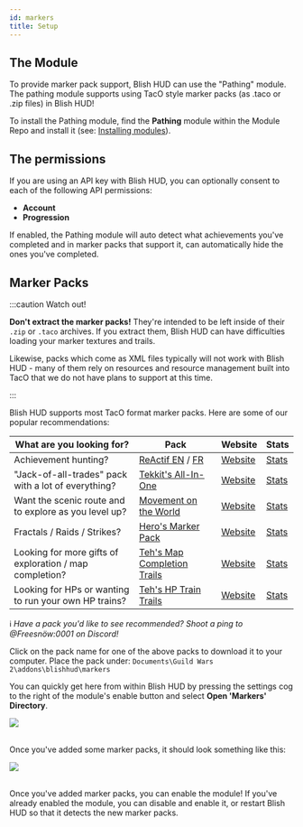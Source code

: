 ```yaml
---
id: markers
title: Setup
---
```


## The Module

To provide marker pack support, Blish HUD can use the "Pathing" module.  The pathing module supports using TacO style marker packs (as .taco or .zip files) in Blish HUD!

To install the Pathing module, find the **Pathing** module within the Module Repo and install it (see: [Installing modules](/docs/user/installing-modules)).

## The permissions

If you are using an API key with Blish HUD, you can optionally consent to each of the following API permissions:

- **Account**
- **Progression**

If enabled, the Pathing module will auto detect what achievements you've completed and in marker packs that support it, can automatically hide the ones you've completed.

## Marker Packs

:::caution Watch out!

**Don't extract the marker packs!**  They're intended to be left inside of their `.zip` or `.taco` archives.  If you extract them, Blish HUD can have difficulties loading your marker textures and trails.

Likewise, packs which come as XML files typically will not work with Blish HUD - many of them rely on resources and resource management built into TacO that we do not have plans to support at this time.

:::

Blish HUD supports most TacO format marker packs.  Here are some of our popular recommendations:

| What are you looking for? | Pack | Website | Stats |
|-|-|-|-|
| Achievement hunting? | [ReActif EN](https://www.heinze.fr/taco/download.php?f=3) / [FR](https://www.heinze.fr/taco/download.php?f=6) | [Website](https://www.heinze.fr/taco/?lang=en) | [Stats](https://discord.com/channels/531175899588984842/575789826402418708/890124437758812170)
| "Jack-of-all-trades" pack with a lot of everything? | [Tekkit's All-In-One](http://tekkitsworkshop.net/index.php/gw2-taco/download/send/2-taco-marker-packs/32-all-in-one) | [Website](http://tekkitsworkshop.net/index.php/gw2-taco/download) | [Stats](https://mp-repo.blishhud.com/tekkitsworkshop.all-in-one.taco.html) |
| Want the scenic route and to explore as you level up? | [Movement on the World](https://github.com/Sutcenes/MovementOnTheWorld_TacoSupport/releases/latest/download/MoW.taco) | [Website](https://github.com/Sutcenes/MovementOnTheWorld_TacoSupport/wiki) | [Stats](https://mp-repo.blishhud.com/MoW.taco.html) |
| Fractals / Raids / Strikes? | [Hero's Marker Pack](https://github.com/QuitarHero/Heros-Marker-Pack/releases/latest/download/Hero.Blish.Pack.zip) | [Website](https://github.com/QuitarHero/Heros-Marker-Pack/wiki) | [Stats](https://mp-repo.blishhud.com/hero.blish.pack.zip.html) |
| Looking for more gifts of exploration / map completion? | [Teh's Map Completion Trails](https://github.com/xrandox/TehsTrails/releases/latest/download/tt.mapcomp.taco) | [Website](https://github.com/xrandox/TehsTrails/wiki) | [Stats](https://mp-repo.blishhud.com/tt.mapcomp.taco.html) |
| Looking for HPs or wanting to run your own HP trains? | [Teh's HP Train Trails](https://github.com/xrandox/TehsTrails/releases/latest/download/tt.hptraintrails.taco) | [Website](https://github.com/xrandox/TehsTrails/wiki) | [Stats](https://mp-repo.blishhud.com/tt.hptraintrails.taco.html) |

ℹ *Have a pack you'd like to see recommended?  Shoot a ping to @Freesnöw:0001 on Discord!*

Click on the pack name for one of the above packs to download it to your computer.  Place the pack under:
`Documents\Guild Wars 2\addons\blishhud\markers`

You can quickly get here from within Blish HUD by pressing the settings cog to the right of the module's enable button and select **Open 'Markers' Directory**.

<img src="/img/pathing/overview/open-markers-dir.png" />
<br /><br />

Once you've added some marker packs, it should look something like this:

<img src="/img/pathing/overview/markers-folder.png" />
<br /><br />

Once you've added marker packs, you can enable the module!  If you've already enabled the module, you can disable and enable it, or restart Blish HUD so that it detects the new marker packs.